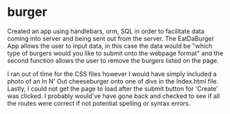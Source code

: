 # burger

Created an app using handlebars, orm, SQL in order to facilitate data coming into server and being sent out from the server.  The EatDaBurger App allows the user to input data, in this case the data would be "which type of burgers would you like to submit onto the webpage format" and the second function allows the user to remove the burgers listed on the page.


I ran out of time for the CSS files however I would have simply included a photo of an In N' Out cheeseburger onto one of divs in the Index.html file. Lastly, I could not get the page to load after the submit button for 'Create' was clicked.  I probably would've have gone back and checked to see if all the routes were correct if not potential spelling or syntax errors.
